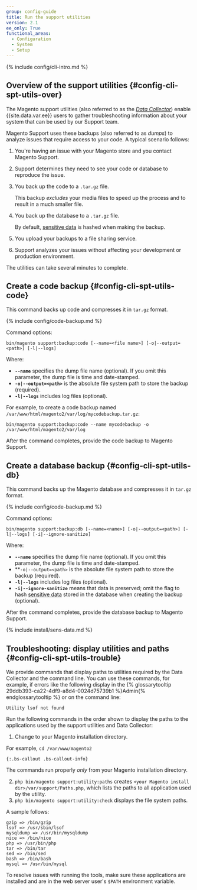 ```yaml
---
group: config-guide
title: Run the support utilities
version: 2.1
ee_only: True
functional_areas:
  - Configuration
  - System
  - Setup
---
```


{% include config/cli-intro.md %}

## Overview of the support utilities {#config-cli-spt-utils-over}

The Magento support utilities (also referred to as the [*Data Collector*](http://docs.magento.com/m2/ee/user_guide/system/support-data-collector.html)) enable {{site.data.var.ee}} users to gather troubleshooting information about your system that can be used by our Support team.

Magento Support uses these backups (also referred to as *dumps*) to analyze issues that require access to your code. A typical scenario follows:

1.  You're having an issue with your Magento store and you contact Magento Support.
2.  Support determines they need to see your code or database to reproduce the issue.
3.  You back up the code to a `.tar.gz` file.

	This backup *excludes* your media files to speed up the process and to result in a much smaller file.
4.  You back up the database to a `.tar.gz` file.

	By default, [sensitive data](#sens-data) is hashed when making the backup.
5.  You upload your backups to a file sharing service.
6.  Support analyzes your issues without affecting your development or production environment.

The utilities can take several minutes to complete.

## Create a code backup {#config-cli-spt-utils-code}

This command backs up code and compresses it in `tar.gz` format.

{% include config/code-backup.md %}

Command options:

	bin/magento support:backup:code [--name=<file name>] [-o|--output=<path>] [-l|--logs]

Where:

-   **`--name`** specifies the dump file name (optional). If you omit this parameter, the dump file is time and date-stamped.
-   **`-o|--output=<path>`** is the absolute file system path to store the backup (required).
-   **`-l|--logs`** includes log files (optional).

For example, to create a code backup named `/var/www/html/magento2/var/log/mycodebackup.tar.gz`:

	bin/magento support:backup:code --name mycodebackup -o /var/www/html/magento2/var/log

After the command completes, provide the code backup to Magento Support.

## Create a database backup {#config-cli-spt-utils-db}

This command backs up the Magento database and compresses it in `tar.gz` format.

{% include config/code-backup.md %}

Command options:

	bin/magento support:backup:db [--name=<name>] [-o|--output=<path>] [-l|--logs] [-i|--ignore-sanitize]

Where:

-   **`--name`** specifies the dump file name (optional). If you omit this parameter, the dump file is time and date-stamped.
-   **`-o|--output=<path>` is the absolute file system path to store the backup (required).
-   **`-l|--logs`** includes log files (optional).
-   **`-i|--ignore-sanitize`** means that data is preserved; omit the flag to hash [sensitive data](#sens-data) stored in the database when creating the backup (optional).

After the command completes, provide the database backup to Magento Support.

{% include install/sens-data.md %}

## Troubleshooting: display utilities and paths {#config-cli-spt-utils-trouble}

We provide commands that display paths to utilities required by the Data Collector and the command line. You can use these commands, for example, if errors like the following display in the {% glossarytooltip 29ddb393-ca22-4df9-a8d4-0024d75739b1 %}Admin{% endglossarytooltip %} or on the command line:

	Utility lsof not found

Run the following commands in the order shown to display the paths to the applications used by the support utilities and Data Collector:

1.  Change to your Magento installation directory.

  For example, `cd /var/www/magento2`

	{:.bs-callout .bs-callout-info}
  The commands run properly _only_ from your Magento installation directory.

2.  `php bin/magento support:utility:paths` creates `<your Magento install dir>/var/support/Paths.php`, which lists the paths to all application used by the utility.
3.  `php bin/magento support:utility:check` displays the file system paths.

A sample follows:

	gzip => /bin/gzip
	lsof => /usr/sbin/lsof
	mysqldump => /usr/bin/mysqldump
	nice => /bin/nice
	php => /usr/bin/php
	tar => /bin/tar
	sed => /bin/sed
	bash => /bin/bash
	mysql => /usr/bin/mysql

To resolve issues with running the tools, make sure these applications are installed and are in the web server user's `$PATH` environment variable.
